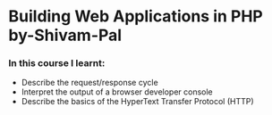<h1/>Building Web Applications in PHP by-Shivam-Pal


<h3>In this course I learnt:</h3>
<ul>
<li/>    Describe the request/response cycle
<li/>    Interpret the output of a browser developer console
<li/>    Describe the basics of the HyperText Transfer Protocol (HTTP)
</ul>
